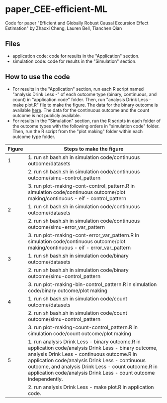 # paper_CEE-efficient-ML

Code for paper "Efficient and Globally Robust Causal Excursion Effect Estimation" by Zhaoxi Cheng, Lauren Bell, Tianchen Qian

## Files

-   application code: code for results in the "Application" section.
-   simulation code: code for results in the "Simulation" section.

## How to use the code

-   For results in the "Application" section, run each R script named "analysis Drink Less -" of each outcome type (binary, continuous, and count) in "application code" folder. Then, run "analysis Drink Less - make plot.R" file to make the figure. The data for the binary outcome is available [here](https://osf.io/mtcfa). The data for the continuous outcome and the count outcome is not publicly available.
-   For results in the "Simulation" section, run the R scripts in each folder of the outcome types with the following orders in "simulation code" folder. Then, run the R script from the "plot making" folder within each outcome type folder.

| Figure  | Steps to make the figure |
| ------------- | ------------- |
| 1  | 1\. run sh bash.sh in simulation code/continuous outcome/datasets   |
|  | 2\. run sh bash.sh in simulation code/continuous outcome/simu-control_pattern |
|  | 3\. run plot-making-cont-control_pattern.R in simulation code/continuous outcome/plot making/continuous - eif - control_pattern   |
| 2 | 1\. run sh bash.sh in simulation code/continuous outcome/datasets |
|  | 2\. run sh bash.sh in simulation code/continuous outcome/simu-error_var_pattern |
|  | 3\. run plot-making-cont-error_var_pattern.R in simulation code/continuous outcome/plot making/continuous - eif - error_var_pattern  |
| 3 | 1\. run sh bash.sh in simulation code/binary outcome/datasets  |
| | 2\. run sh bash.sh in simulation code/binary outcome/simu-control_pattern |
| | 3\. run plot-making-bin-control_pattern.R in simulation code/binary outcome/plot making |
| 4 | 1\. run sh bash.sh in simulation code/count outcome/datasets |
| | 2\. run sh bash.sh in simulation code/count outcome/simu-control_pattern   |
| | 3\. run plot-making-count-control_pattern.R in simulation code/count outcome/plot making |
| 5 | 1\. run analysis Drink Less - binary outcome.R in application code/analysis Drink Less - binary outcome, analysis Drink Less - continuous outcome.R in application code/analysis Drink Less - continuous outcome, and analysis Drink Less - count outcome.R in application code/analysis Drink Less - count outcome independently.  |
| | 2\. run analysis Drink Less - make plot.R in application code.  |
